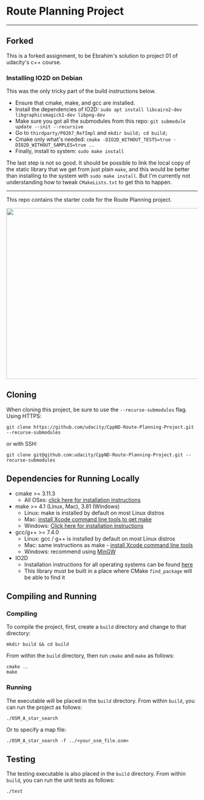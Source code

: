 # Route Planning Project

---

## Forked

This is a forked assignment, to be Ebrahim's solution to project 01 of udacity's c++ course.

### Installing IO2D on Debian

This was the only tricky part of the build instructions below.

- Ensure that cmake, make, and gcc are installed.
- Install the dependencies of IO2D: `sudo apt install libcairo2-dev libgraphicsmagick1-dev libpng-dev`
- Make sure you got all the submodules from this repo: `git submodule update --init --recursive`
- Go to `thirdparty/P0267_RefImpl` and `mkdir build; cd build;`
- Cmake only what's needed: `cmake -DIO2D_WITHOUT_TESTS=true -DIO2D_WITHOUT_SAMPLES=true ..`
- Finally, install to system: `sudo make install`

The last step is not so good.
It should be possible to link the local copy of the static library that we get from just plain `make`,
and this would be better than installing to the system with `sudo make install`.
But I'm currently not understanding how to tweak `CMakeLists.txt` to get this to happen.

---

This repo contains the starter code for the Route Planning project.

<img src="map.png" width="600" height="450" />

## Cloning

When cloning this project, be sure to use the `--recurse-submodules` flag. Using HTTPS:
```
git clone https://github.com/udacity/CppND-Route-Planning-Project.git --recurse-submodules
```
or with SSH:
```
git clone git@github.com:udacity/CppND-Route-Planning-Project.git --recurse-submodules
```

## Dependencies for Running Locally
* cmake >= 3.11.3
  * All OSes: [click here for installation instructions](https://cmake.org/install/)
* make >= 4.1 (Linux, Mac), 3.81 (Windows)
  * Linux: make is installed by default on most Linux distros
  * Mac: [install Xcode command line tools to get make](https://developer.apple.com/xcode/features/)
  * Windows: [Click here for installation instructions](http://gnuwin32.sourceforge.net/packages/make.htm)
* gcc/g++ >= 7.4.0
  * Linux: gcc / g++ is installed by default on most Linux distros
  * Mac: same instructions as make - [install Xcode command line tools](https://developer.apple.com/xcode/features/)
  * Windows: recommend using [MinGW](http://www.mingw.org/)
* IO2D
  * Installation instructions for all operating systems can be found [here](https://github.com/cpp-io2d/P0267_RefImpl/blob/master/BUILDING.md)
  * This library must be built in a place where CMake `find_package` will be able to find it

## Compiling and Running

### Compiling
To compile the project, first, create a `build` directory and change to that directory:
```
mkdir build && cd build
```
From within the `build` directory, then run `cmake` and `make` as follows:
```
cmake ..
make
```
### Running
The executable will be placed in the `build` directory. From within `build`, you can run the project as follows:
```
./OSM_A_star_search
```
Or to specify a map file:
```
./OSM_A_star_search -f ../<your_osm_file.osm>
```

## Testing

The testing executable is also placed in the `build` directory. From within `build`, you can run the unit tests as follows:
```
./test
```

